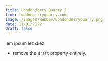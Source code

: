 ```yaml
---
title: Londonderry Quarry 2
link: londonderryquarry.com
image: /images/WebDev/LondonderryQuarry.png
date: 11/01/2022
draft: false
---
```


lem ipsum lez diez
- remove the `draft` property entirely.